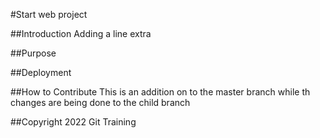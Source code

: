 #Start web project

##Introduction
Adding a line extra

##Purpose

##Deployment

##How to Contribute
This is an addition on to the master branch while th changes are being done to the child branch

##Copyright
2022 Git Training